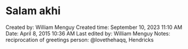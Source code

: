 # Salam akhi

Created by: William Menguy
Created time: September 10, 2023 11:10 AM
Date: April 8, 2015 10:36 AM
Last edited by: William Menguy
Notes: reciprocation of greetings
person: @lovethehaqq, Hendricks
